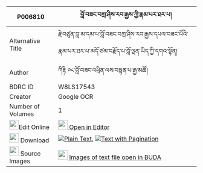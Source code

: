 |P006810|བློ་བཟང་བཀྲ་ཤིས་རབ་རྒྱས་ཀྱི་རྣམ་པར་ཐར་པ། 
| --- | --- 
|Alternative Title |རྗེ་བཙུན་བླ་མ་དམ་པ་བློ་བཟང་བཀྲ་ཤིས་རབ་རྒྱས་དཔལ་བཟང་པོའི་རྣམ་པར་ཐར་པ་མདོ་ཙམ་བརྗོད་པ་བློ་ལྡན་ཡིད་ཀྱི་དགའ་སྟོན།
|Author| ཀིརྟི ༠༨་བློ་བཟང་འཕྲིན་ལས་བསྟན་པ་རྒྱ་མཚོ།
|BDRC ID | W8LS17543
|Creator | Google OCR
|Number of Volumes| 1
|<img width="25" src="https://img.icons8.com/color/25/000000/edit-property.png">Edit Online| [<img width="25" src="https://avatars.githubusercontent.com/u/45091458?s=200&v=4"> Open in Editor](http://editor.openpecha.org/P006810)
|<img width="25" src="https://img.icons8.com/fluent/48/000000/download-2.png"/>  Download | [![](https://img.icons8.com/color/20/000000/txt.png)Plain Text](https://github.com/Openpecha/P006810/releases/download/v1/lozang_tashi_rab_gye_kyi_nampa_plain_P006810.zip), [![](https://img.icons8.com/color/20/000000/txt.png)Text with Pagination](https://github.com/Openpecha/P006810/releases/download/v1/lozang_tashi_rab_gye_kyi_nampa_pages_P006810.zip)
|<img width="25" src="https://img.icons8.com/plasticine/100/000000/pictures-folder.png"/>  Source Images | [<img width="25" src="https://library.bdrc.io/icons/BUDA-small.svg"> Images of text file open in BUDA](https://library.bdrc.io/show/bdr:W8LS17543)